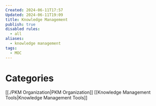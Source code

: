 ```yaml
---
Created: 2024-06-11T17:57
Updated: 2024-06-11T19:09
title: Knowledge Management
publish: true
disabled rules:
  - all
aliases:
  - knowledge management
tags:
  - MOC
---
```

# Categories
[[./PKM Organization|PKM Organization]]
[[Knowledge Management Tools|Knowledge Management Tools]]